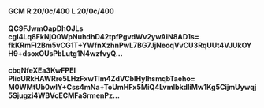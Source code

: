 #### GCM R 20/0c/400 L 20/0c/400
**QC9FJwmOapDhOJLs**<br/>**cgI4Lq8FkNjO0WpNuhdhD42tpfPgvdWv2ywAiN8AD1s=**<br/>**fkKRmFl2Bm5vCG1T+YWfnXzhnPwL7BG7JjNeoqVvCU3RqUUt4VJUkOYH9+dsoxOUsPbLutg1N4wzfvyQ...**<br/><br/>
**cbqNfeXEa3KwFPEI**<br/>**PlioURkHAWRre5LHzFxwTlm4ZdVCblHyIhsmqbTaeho=**<br/>**M0WMtUb0wIY+Css4mNa+ToUmHFx5MiQ4LvmlbkdliMw1Kg5CijmUywqj5Sjugzi4WBVcECMFaSrmenPz...**